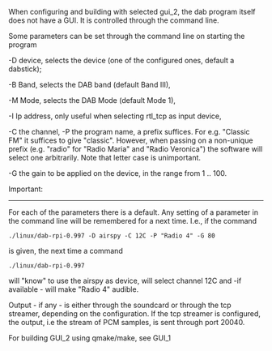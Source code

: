 

When configuring and building with selected gui_2,
the dab program itself does not have a GUI.
It is controlled through the command line.

Some parameters can be set through the command line on starting the program

-D device, selects the device (one of the configured ones, default a dabstick);

-B Band, selects the DAB band (default Band III),

-M Mode, selects the DAB Mode (default Mode 1),

-I Ip address, only useful when selecting rtl_tcp as input device,

-C the channel,
-P the program name, a prefix suffices. For e.g. "Classic FM" it suffices
to give "classic". However, when passing on a non-unique prefix (e.g. "radio" for "Radio Maria" and "Radio Veronica") the software will select one arbitrarily. Note that letter case is unimportant.

-G the gain to be applied on the device, in the range from 1 .. 100.

Important:
_________
For each of the parameters there is a default. Any setting of a parameter
in the command line will be remembered for a next time.
I.e., if the command

	./linux/dab-rpi-0.997 -D airspy -C 12C -P "Radio 4" -G 80
	
is given, the next time a command

	./linux/dab-rpi-0.997
	
will "know" to use the airspy as device, will select channel 12C and -if available - will make "Radio 4" audible.

Output - if any - is either through the soundcard or through the tcp streamer,
depending on the configuration.
If the tcp streamer is configured, the output, i.e the stream of PCM samples, is sent through port 20040.

For building GUI_2 using qmake/make, see GUI_1

